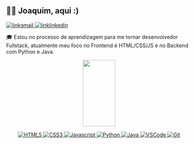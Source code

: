 ## :man_technologist: Joaquim, aqui :)

<p align="">
 <a href="mailto:joagfilho@gmail.com" target="_blank">
  <img src="https://img.shields.io/badge/Gmail-D14836?style=for-the-badge&logo=gmail&logoColor=white" alt="linkgmail" />
 </a>
 <a href="www.linkedin.com/in/joaquimgfilho" target="_blank">
  <img src="https://img.shields.io/badge/LinkedIn-0077B5?style=for-the-badge&logo=linkedin&logoColor=white" alt="linklinkedin"/>
 </a>

:mortar_board: Estou no processo de aprendizagem para me tornar desenvolvedor Fullstack, atualmente meu foco no Frontend é HTML/CSS/JS e no Backend com Python e Java.

<div align="center">
  <a href="https://github.com/JoaquimGo">
  <img height="180em" width="42%" src="https://github-readme-stats.vercel.app/api/top-langs/?username=JoaquimGo&layout=compact&langs_count=7&theme=radical"/>
<!--    <img   height="180em" width="48%"" src="https://github-readme-streak-stats.herokuapp.com/?user=JoaquimGo&theme=radical"/> -->
</div>

<div align="center">
  
![HTML5](https://img.shields.io/badge/html5-%23E34F26.svg?style=for-the-badge&logo=html5&logoColor=white)
![CSS3](https://img.shields.io/badge/CSS3-1572B6?style=for-the-badge&logo=css3&logoColor=white)
![Javascript](https://img.shields.io/badge/Javascript-F0DB4F?style=for-the-badge&labelColor=black&logo=javascript&logoColor=F0DB4F)
![Python](https://img.shields.io/badge/python-3670A0?style=for-the-badge&logo=python&logoColor=ffdd54)
![Java](https://img.shields.io/badge/java-%23ED8B00.svg?style=for-the-badge&logo=openjdk&logoColor=white)
![VSCode](https://img.shields.io/badge/Visual_Studio-0078d7?style=for-the-badge&logo=visual%20studio&logoColor=white)
![Git](https://img.shields.io/badge/Git-F05032?style=for-the-badge&logo=git&logoColor=white)

</div>
